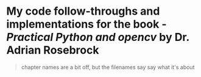 # My code follow-throughs and implementations for the book - *Practical Python and opencv* by Dr. Adrian Rosebrock

> chapter names are a bit off, but the filenames say say what it's about